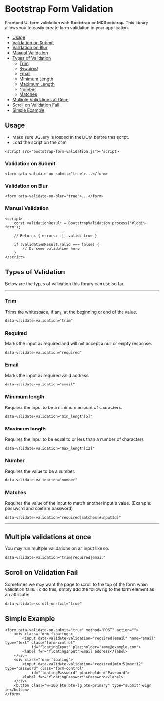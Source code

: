 # Bootstrap Form Validation

Frontend UI form validation with Bootstrap or MDBootstrap. This library allows you to easily create form validation in your application.

- [Usage](#usage)
- [Validation on Submit](#validation-on-submit)
- [Validation on Blur](#validation-on-blur)
- [Manual Validation](#manual-validation)
- [Types of Validation](#types-of-validation)
  - [Trim](#trim)
  - [Required](#required)
  - [Email](#email)
  - [Minimum Length](#minimum-length)
  - [Maximum Length](#maximum-length)
  - [Number](#number)
  - [Matches](#matches)
- [Multiple Validations at Once](#multiple-validations-at-once)
- [Scroll on Validation Fail](#scroll-on-validation-fail)
- [Simple Example](#simple-example)

## Usage

- Make sure JQuery is loaded in the DOM before this script.
- Load the script on the dom

```
<script src="bootstrap-form-validation.js"></script>
```

### Validation on Submit

```
<form data-validate-on-submit="true">...</form>
```

### Validation on Blur

```
<form data-validate-on-blur="true">...</form>
```

### Manual Validation

```
<script>
    const validationResult = BootstrapValidation.process("#login-form");

    // Returns { errors: [], valid: true }

    if (validationResult.valid === false) {
        // Do some validation here
    }
</script>
```

## Types of Validation

Below are the types of validation this library can use so far.

---

### Trim

Trims the whitespace, if any, at the beginning or end of the value.

```
data-validate-validation="trim"
```

### Required

Marks the input as required and will not accept a null or empty response.

```
data-validate-validation="required"
```

### Email

Marks the input as required valid address.

```
data-validate-validation="email"
```

### Minimum length

Requires the input to be a minimum amount of characters.

```
data-validate-validation="min_length[5]"
```

### Maximum length

Requires the input to be equal to or less than a number of characters.

```
data-validate-validation="max_length[12]"
```

### Number

Requires the value to be a number.

```
data-validate-validation="number"
```

### Matches

Requires the value of the input to match another input's value. (Example: password and confirm password)

```
data-validate-validation="required|matches[#inputId]"
```

---

## Multiple validations at once

You may run multiple validations on an input like so:

```
data-validate-validation="trim|required|email"
```

## Scroll on Validation Fail

Sometimes we may want the page to scroll to the top of the form when validation fails. To do this, simply add the following to the form element as an attribute:

```
data-validate-scroll-on-fail="true"
```

## Simple Example

```
<form data-validate-on-submit="true" method="POST" action="">
    <div class="form-floating">
        <input data-validate-validation="required|email" name="email" type="text" class="form-control"
            id="floatingInput" placeholder="name@example.com">
        <label for="floatingInput">Email address</label>
    </div>
    <div class="form-floating">
        <input data-validate-validation="required|min:5|max:12" type="password" class="form-control"
            id="floatingPassword" placeholder="Password">
        <label for="floatingPassword">Password</label>
    </div>
    <button class="w-100 btn btn-lg btn-primary" type="submit">Sign in</button>
</form>
```

